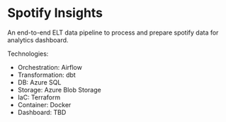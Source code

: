 # Spotify Insights
An end-to-end ELT data pipeline to process and prepare spotify data for analytics dashboard.

Technologies:
- Orchestration: Airflow
- Transformation: dbt
- DB: Azure SQL
- Storage: Azure Blob Storage
- IaC: Terraform
- Container: Docker
- Dashboard: TBD
